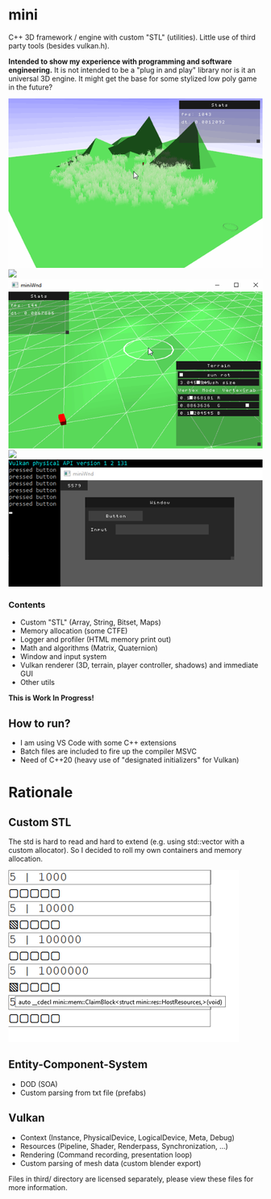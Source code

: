# mini
C++ 3D framework / engine with custom "STL" (utilities).
Little use of third party tools (besides vulkan.h).

**Intended to show my experience with programming and software engineering.**
It is not intended to be a "plug in and play" library nor is it an universal 3D engine.
It might get the base for some stylized low poly game in the future?

![](media/progress/2020_09_03_grassPerf.gif)
![](media/progress/2020_08_25_grass.gif)
![](media/progress/2020_08_14_terrainEdit.gif)
![](media/progress/2020_08_04_terrainStichPlayerMove.gif)
![](media/progress/2020_07_04_ui_wnd.gif)

### Contents
- Custom "STL" (Array, String, Bitset, Maps)
- Memory allocation (some CTFE)
- Logger and profiler (HTML memory print out)
- Math and algorithms (Matrix, Quaternion)
- Window and input system
- Vulkan renderer (3D, terrain, player controller, shadows) and immediate GUI
- Other utils

**This is Work In Progress!**


## How to run?
- I am using VS Code with some C++ extensions
- Batch files are included to fire up the compiler MSVC
- Need of C++20 (heavy use of "designated initializers" for Vulkan)


# Rationale

## Custom STL
The std is hard to read and hard to extend (e.g. using std::vector with a custom allocator).
So I decided to roll my own containers and memory allocation.

![](media/progress/2020_08_08_AllocationView.png)

## Entity-Component-System
- DOD (SOA)
- Custom parsing from txt file (prefabs)

## Vulkan
- Context   (Instance, PhysicalDevice, LogicalDevice, Meta, Debug)
- Resources (Pipeline, Shader, Renderpass, Synchronization, ...)
- Rendering (Command recording, presentation loop)
- Custom parsing of mesh data (custom blender export)

Files in third/ directory are licensed separately, please view these files for more information.